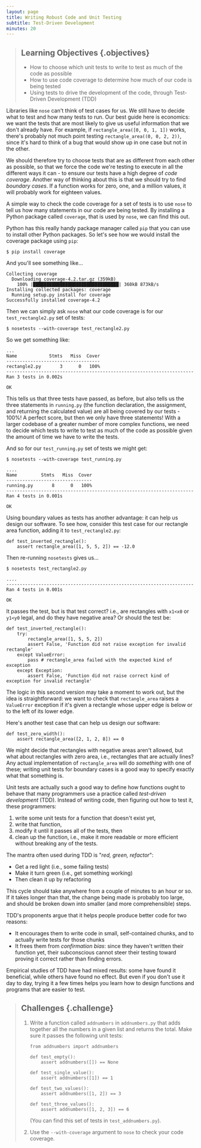 ```yaml
---
layout: page
title: Writing Robust Code and Unit Testing
subtitle: Test-Driven Development
minutes: 20
---
```


> ## Learning Objectives {.objectives}
>
> * How to choose which unit tests to write to test as much of the code as possible
> * How to use code coverage to determine how much of our code is being tested
> * Using tests to drive the development of the code, through Test-Driven Development (TDD)

Libraries like `nose` can't think of test cases for us. We still have to decide what to test and how many tests to run. Our best guide here is economics: we want the tests that are most likely to give us useful information that we don't already have. For example, if `rectangle_area([0, 0, 1, 1])` works, there's probably not much point testing `rectangle_area((0, 0, 2, 2))`, since it's hard to think of a bug that would show up in one case but not in the other.

We should therefore try to choose tests that are as different from each other as possible, so that we force the code we're testing to execute in all the different ways it can - to ensure our tests have a high degree of *code coverage*. Another way of thinking about this is that we should try to find *boundary cases*. If a function works for zero, one, and a million values, it will probably work for eighteen values.

A simple way to check the code coverage for a set of tests is to use `nose` to tell us how many statements in our code are being tested. By installing a Python package called `coverage`, that is used by `nose`, we can find this out.

Python has this really handy package manager called `pip` that you can use to install other Python packages. So let's see how we would install the coverage package using `pip`:

~~~ {.in}
$ pip install coverage
~~~

And you'll see something like...

~~~ {.output}
Collecting coverage
  Downloading coverage-4.2.tar.gz (359kB)
    100% |████████████████████████████████| 360kB 873kB/s 
Installing collected packages: coverage
  Running setup.py install for coverage
Successfully installed coverage-4.2
~~~

Then we can simply ask `nose` what our code coverage is for our `test_rectangle2.py` set of tests:

~~~ {.in}
$ nosetests --with-coverage test_rectangle2.py
~~~

So we get something like:

~~~ {.output}
...
Name            Stmts   Miss  Cover
-----------------------------------
rectangle2.py       3      0   100%
----------------------------------------------------------------------
Ran 3 tests in 0.002s

OK
~~~

This tells us that three tests have passed, as before, but also tells us the three statements in `running.py` (the function declaration, the assignment, and returning the calculated value) are all being covered by our tests - 100%! A perfect score, but then we only have three statements! With a larger codebase of a greater number of more complex functions, we need to decide which tests to write to test as much of the code as possible given the amount of time we have to write the tests.

And so for our `test_running.py` set of tests we might get:

~~~ {.in}
$ nosetests --with-coverage test_running.py
~~~

~~~ {.output}
....
Name         Stmts   Miss  Cover
--------------------------------
running.py       8      0   100%
----------------------------------------------------------------------
Ran 4 tests in 0.001s

OK
~~~

Using boundary values as tests has another advantage: it can help us design our software. 
To see how, consider this test case for our rectangle area function, adding it to 
`test_rectangle2.py`:

~~~ {.python}
def test_inverted_rectangle():
    assert rectangle_area([1, 5, 5, 2]) == -12.0
~~~

Then re-running `nosetests` gives us...
 
~~~ {.in}
$ nosetests test_rectangle2.py
~~~

~~~ {.output}
....
----------------------------------------------------------------------
Ran 4 tests in 0.001s

OK
~~~

It passes the test, but is that test correct? i.e., are rectangles with `x1<x0` or `y1<y0` legal, and do they have negative area? Or should the test be:

~~~ {.python}
def test_inverted_rectangle():
    try:
        rectangle_area([1, 5, 5, 2])
        assert False, 'Function did not raise exception for invalid rectangle'
    except ValueError:
        pass # rectangle_area failed with the expected kind of exception
    except Exception:
        assert False, 'Function did not raise correct kind of exception for invalid rectangle'
~~~

The logic in this second version may take a moment to work out, but the idea is straightforward: we want to check that `rectangle_area` raises a `ValueError` exception if it's given a rectangle whose upper edge is below or to the left of its lower edge.

Here's another test case that can help us design our software:

~~~ {.python}
def test_zero_width():
    assert rectangle_area([2, 1, 2, 8]) == 0
~~~

We might decide that rectangles with negative areas aren't allowed, but what about rectangles with zero area, i.e., rectangles that are actually lines? Any actual implementation of `rectangle_area` will do *something* with one of these; writing unit tests for boundary cases is a good way to specify exactly what that something is.

Unit tests are actually such a good way to define how functions ought to behave that many programmers use a practice called *test-driven development* (TDD). Instead of writing code, then figuring out how to test it, these programmers:

1. write some unit tests for a function that doesn't exist yet,
2. write that function,
3. modify it until it passes all of the tests, then
4. clean up the function, i.e., make it more readable or more efficient without breaking any of the tests.

The mantra often used during TDD is "*red, green, refactor*":

-   Get a red light (i.e., some failing tests)
-   Make it turn green (i.e., get something working)
-   Then clean it up by refactoring

This cycle should take anywhere from a couple of minutes to an hour or so. If it takes longer than that, the change being made is probably too large, and should be broken down into smaller (and more comprehensible) steps.

TDD's proponents argue that it helps people produce better code for two reasons:

-   It encourages them to write code in small, self-contained chunks, and to actually write tests for those chunks
-   It frees them from *confirmation bias*: since they haven't written their function yet, their subconscious cannot steer their testing toward proving it correct rather than finding errors.

Empirical studies of TDD have had mixed results: some have found it beneficial,
while others have found no effect. But even if you don't use it day to day,
trying it a few times helps you learn how to design functions and programs that are easier to test.

> ## Challenges {.challenge}
> 
> 1.  Write a function called `addnumbers` in `addnumbers.py` that adds together all the numbers in a given list and returns the total. Make sure it passes the following unit tests:
>     ```
>     from addnumbers import addnumbers
> 
>     def test_empty():
>         assert addnumbers([]) == None
> 
>     def test_single_value():
>         assert addnumbers([1]) == 1
> 
>     def test_two_values():
>         assert addnumbers([1, 2]) == 3
> 
>     def test_three_values():
>         assert addnumbers([1, 2, 3]) == 6
> 
>     ```
>     (You can find this set of tests in `test_addnumbers.py`).
>
> 2. Use the `--with-coverage` argument to `nose` to check your code coverage.